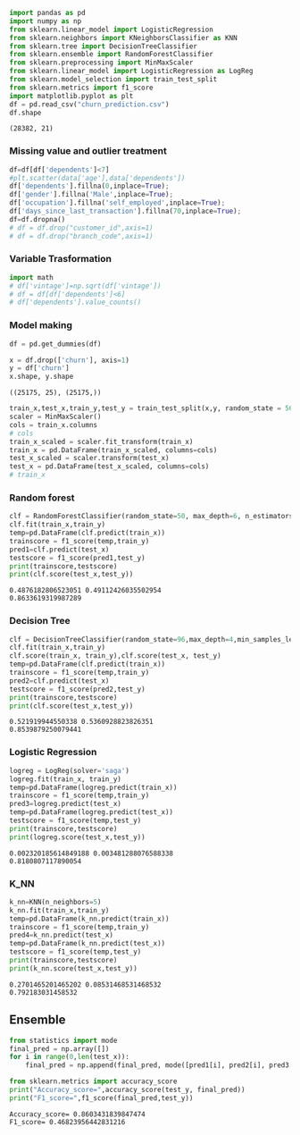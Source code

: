 ```python
import pandas as pd
import numpy as np
from sklearn.linear_model import LogisticRegression
from sklearn.neighbors import KNeighborsClassifier as KNN
from sklearn.tree import DecisionTreeClassifier
from sklearn.ensemble import RandomForestClassifier
from sklearn.preprocessing import MinMaxScaler
from sklearn.linear_model import LogisticRegression as LogReg
from sklearn.model_selection import train_test_split
from sklearn.metrics import f1_score
import matplotlib.pyplot as plt
df = pd.read_csv("churn_prediction.csv")
df.shape
```




    (28382, 21)



### Missing value and outlier treatment


```python
df=df[df['dependents']<7]
#plt.scatter(data['age'],data['dependents'])
df['dependents'].fillna(0,inplace=True);
df['gender'].fillna('Male',inplace=True);
df['occupation'].fillna('self_employed',inplace=True); 
df['days_since_last_transaction'].fillna(70,inplace=True); 
df=df.dropna()
# df = df.drop("customer_id",axis=1)
# df = df.drop("branch_code",axis=1)
```

### Variable Trasformation


```python
import math
# df['vintage']=np.sqrt(df['vintage'])
# df = df[df['dependents']<6]
# df['dependents'].value_counts()
```

### Model making


```python
df = pd.get_dummies(df)
```


```python
x = df.drop(['churn'], axis=1)
y = df['churn']
x.shape, y.shape
```




    ((25175, 25), (25175,))




```python
train_x,test_x,train_y,test_y = train_test_split(x,y, random_state = 56,stratify=y)
scaler = MinMaxScaler()
cols = train_x.columns
# cols
train_x_scaled = scaler.fit_transform(train_x)
train_x = pd.DataFrame(train_x_scaled, columns=cols)
test_x_scaled = scaler.transform(test_x)
test_x = pd.DataFrame(test_x_scaled, columns=cols)
# train_x
```

### Random forest


```python
clf = RandomForestClassifier(random_state=50, max_depth=6, n_estimators=76)
clf.fit(train_x,train_y)
temp=pd.DataFrame(clf.predict(train_x))
trainscore = f1_score(temp,train_y)
pred1=clf.predict(test_x)
testscore = f1_score(pred1,test_y)
print(trainscore,testscore)
print(clf.score(test_x,test_y))
```

    0.4876182806523051 0.49112426035502954
    0.8633619319987289
    

### Decision Tree


```python
clf = DecisionTreeClassifier(random_state=96,max_depth=4,min_samples_leaf=240)
clf.fit(train_x,train_y)
clf.score(train_x, train_y),clf.score(test_x, test_y)
temp=pd.DataFrame(clf.predict(train_x))
trainscore = f1_score(temp,train_y)
pred2=clf.predict(test_x)
testscore = f1_score(pred2,test_y)
print(trainscore,testscore)
print(clf.score(test_x,test_y))
```

    0.521919944550338 0.5360928823826351
    0.8539879250079441
    

### Logistic Regression


```python
logreg = LogReg(solver='saga')
logreg.fit(train_x, train_y)
temp=pd.DataFrame(logreg.predict(train_x))
trainscore = f1_score(temp,train_y)
pred3=logreg.predict(test_x)
temp=pd.DataFrame(logreg.predict(test_x))
testscore = f1_score(temp,test_y)
print(trainscore,testscore)
print(logreg.score(test_x,test_y))
```

    0.002320185614849188 0.003481288076588338
    0.8180807117890054
    

### K_NN


```python
k_nn=KNN(n_neighbors=5)
k_nn.fit(train_x,train_y)
temp=pd.DataFrame(k_nn.predict(train_x))
trainscore = f1_score(temp,train_y)
pred4=k_nn.predict(test_x)
temp=pd.DataFrame(k_nn.predict(test_x))
testscore = f1_score(temp,test_y)
print(trainscore,testscore)
print(k_nn.score(test_x,test_y))
```

    0.2701465201465202 0.08531468531468532
    0.792183031458532
    

## Ensemble


```python
from statistics import mode
final_pred = np.array([])
for i in range(0,len(test_x)):
    final_pred = np.append(final_pred, mode([pred1[i], pred2[i], pred3[i],pred4[i]]))
```


```python
from sklearn.metrics import accuracy_score
print("Accuracy_score=",accuracy_score(test_y, final_pred))
print("F1_score=",f1_score(final_pred,test_y))
```

    Accuracy_score= 0.8603431839847474
    F1_score= 0.46823956442831216
    


```python

```
